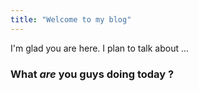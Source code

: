 ```yaml
---
title: "Welcome to my blog"
---
```


I'm glad you are here. I plan to talk about ...
### **What**  *are* you guys doing today ?
